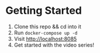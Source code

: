 # Getting Started

1. Clone this repo && cd into it
1. Run `docker-compose up -d`
1. Visit [http://localhost:8085](http://localhost:8085)
1. Get started with the video series!